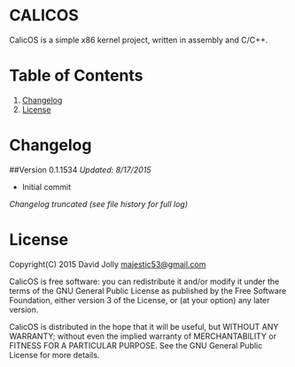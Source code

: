 CALICOS
=======

CalicOS is a simple x86 kernel project, written in assembly and C/C++.

Table of Contents
=================

1. [Changelog](https://github.com/majestic53/calicos#changelog)
2. [License](https://github.com/majestic53/calicos#license)

Changelog
=========

##Version 0.1.1534
*Updated: 8/17/2015*

* Initial commit

*Changelog truncated (see file history for full log)*

License
======

Copyright(C) 2015 David Jolly <majestic53@gmail.com>

CalicOS is free software: you can redistribute it and/or modify
it under the terms of the GNU General Public License as published by
the Free Software Foundation, either version 3 of the License, or
(at your option) any later version.

CalicOS is distributed in the hope that it will be useful,
but WITHOUT ANY WARRANTY; without even the implied warranty of
MERCHANTABILITY or FITNESS FOR A PARTICULAR PURPOSE.  See the
GNU General Public License for more details.

